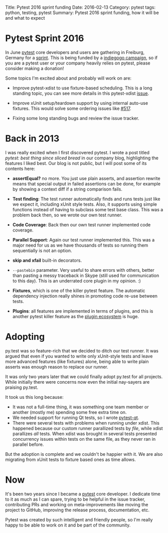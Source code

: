 Title: Pytest 2016 sprint funding
Date: 2016-02-13 
Category: pytest
tags: python, testing, pytest
Summary: Pytest 2016 sprint funding, how it will be and what to expect


# Pytest Sprint 2016

In June [pytest](https://github.com/pytest-dev/pytest) core developers and users are gathering in Freiburg, Germany for
a [sprint](http://pytest.org/latest/announce/sprint2016.html). This is being
funded by a [indiegogo campaign](https://www.indiegogo.com/projects/python-testing-sprint-mid-2016#), so
if you are a pytest user or your company heavily relies on pytest, please consider 
making a donation!

Some topics I'm excited about and probably will work on are:

* Improve pytest-xdist to use fixture-based scheduling. This is a long standing 
  topic, you can see more details in this 
  pytest-xdist [issue](https://github.com/pytest-dev/pytest-xdist/issues/18).
  
* Improve xUnit setup/teardown support by using internal auto-use fixtures.
  This would solve some ordering issues like [#517](https://github.com/pytest-dev/pytest/issues/517).
   
* Fixing some long standing bugs and review the issue tracker.   

# Back in 2013 
 
I was really excited when I first discovered pytest. I wrote a post
titled *pytest: best thing since sliced bread* in our company blog, highlighting the features I 
liked best. Our blog is not public, but I will post some of its 
contents here:
  
* **assertEqual?** no more. You just use plain asserts, and assertion rewrite
 means that special output in failed assertions can be done, for example
 by showing a context diff if a string comparison fails. 

* **Test finding**: The test runner automatically finds and runs tests just like 
  we expect it, including xUnit style tests. 
  Also, it supports using simple functions instead of having to subclass some test base class.
  This was a problem back then, so we wrote our own test runner.

* **Code Coverage**: Back then our own test runner implemented code coverage.

* **Parallel Support**: Again our test runner implemented this. This was a major
  need for us as we have thousands of tests so running them sequentially is not
  an option.

* **skip and xfail** built-in decorators.

* `--pastebin` parameter. Very useful to share errors with others, better
  than pasting a messy traceback in Skype (still used for communication to this day). 
  This is an underrated core plugin in my opinion. :)

* **Fixtures**, which is one of the killer pytest feature.
  The automatic dependency injection really shines in promoting code re-use
  between tests.
     
* **Plugins**: all features are implemented in terms of plugins, 
  and this is another pytest killer feature as the 
  [plugin ecosystem](http://plugincompat.herokuapp.com) is huge.
  
  
# Adopting
  
py.test was so feature-rich that we decided to ditch our test runner. It was
argued that even if you wanted to write only xUnit-style tests and leave
more advanced features (like fixtures) alone, being able to write plain asserts
was enough reason to replace our runner.
  
It was only two years later that we could finally adopt py.test 
for all projects. While initially there were concerns now even the initial 
nay-sayers are praising py.test.

It took us this long because:
 
* It was not a full-time thing, it was something one team member or another
  (mostly me) spending some free extra time on.
* We needed support for running Qt tests, so I wrote [pytest-qt](https://github.com/pytest-dev/pytest-qt).
* There were several tests with problems when running under xdist. This happened
  because our custom runner parallized tests by *file*, while xdist parallizes
  *all* tests. When xdist was brought in several tests presented concurrency
  issues within tests on the same file, as they never ran in parallel before.
  
But the adoption is complete and we couldn't be happier with it. We are also
migrating from xUnit tests to fixture based ones as time allows.  

# Now

It's been two years since I became a [pytest](https://github.com/pytest-dev/pytest)
core developer. I dedicate time to it as much as I can spare, trying to be helpful 
in the issue tracker, contributing PRs and
working on meta-improvements like moving the project to GitHub, 
improving the release process, documentation, etc. 

Pytest was created by such intelligent and friendly people, so I'm really happy to 
be able to work on it and be part of the community.



  
 
